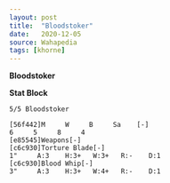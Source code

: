 ```yaml
---
layout: post
title:  "Bloodstoker"
date:   2020-12-05
source: Wahapedia
tags: [khorne]
---
```


**Bloodstoker**

**Stat Block**
```
5/5 Bloodstoker
```

```
[56f442]M     W     B     Sa    [-]
6     5     8     4     
[e85545]Weapons[-]
[c6c930]Torture Blade[-]
1"     A:3    H:3+   W:3+   R:-    D:1   
[c6c930]Blood Whip[-]
3"     A:3    H:3+   W:4+   R:-    D:1   
```


